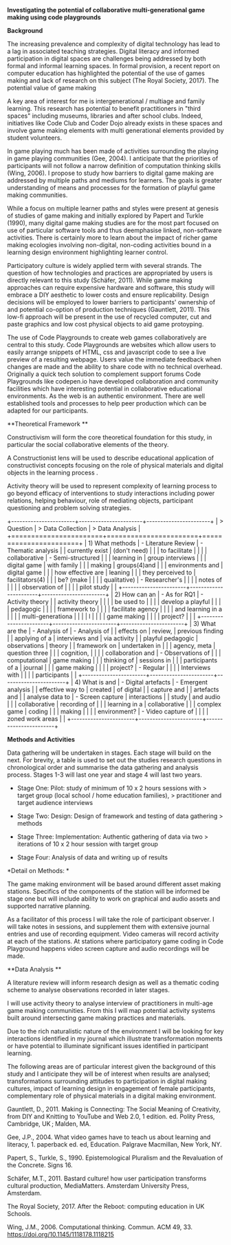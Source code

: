 **Investigating the potential of collaborative multi-generational game making using code playgrounds**

**Background**

The increasing prevalence and complexity of digital technology has lead to a lag in associated teaching strategies. Digital literacy and informed participation in digital spaces are challenges being addressed by both formal and informal learning spaces. In formal provision, a recent report on computer education has highlighted the potential of the use of games making and lack of research on this subject (The Royal Society, 2017). The potential value of game making

A key area of interest for me is intergenerational / multiage and family learning. This research has potential to benefit practitioners in "third spaces" including museums, libraries and after school clubs. Indeed, initiatives like Code Club and Coder Dojo already exists in these spaces and involve game making elements with multi generational elements provided by student volunteers.

In game playing much has been made of activities surrounding the playing in game playing communities (Gee, 2004). I anticipate that the priorities of participants will not follow a narrow definition of computation thinking skills (Wing, 2006). I propose to study how barriers to digital game making are addressed by multiple paths and mediums for learners. The goals is greater understanding of means and processes for the formation of playful game making communities.

While a focus on multiple learner paths and styles were present at genesis of studies of game making and initially explored by Papert and Turkle (1990), many digital game making studies are for the most part focused on use of particular software tools and thus deemphasise linked, non-software activities. There is certainly more to learn about the impact of richer game making ecologies involving non-digital, non-coding activities bound in a learning design environment highlighting learner control.

Participatory culture is widely applied term with several strands. The question of how technologies and practices are appropriated by users is directly relevant to this study (Schäfer, 2011). While game making approaches can require expensive hardware and software, this study will embrace a DIY aesthetic to lower costs and ensure replicability. Design decisions will be employed to lower barriers to participants' ownership of and potential co-option of production techniques (Gauntlett, 2011). This low-fi approach will be present in the use of recycled computer, cut and paste graphics and low cost physical objects to aid game protoyping.

The use of Code Playgrounds to create web games collaboratively are central to this study. Code Playgrounds are websites which allow users to easily arrange snippets of HTML, css and javascript code to see a live preview of a resulting webpage. Users value the immediate feedback when changes are made and the ability to share code with no technical overhead. Originally a quick tech solution to complement support forums Code Playgrounds like codepen.io have developed collaboration and community facilities which have interesting potential in collaborative educational environments. As the web is an authentic environment. There are well established tools and processes to help peer production which can be adapted for our participants.

**Theoretical Framework **

Constructivism will form the core theoretical foundation for this study, in particular the social collaborative elements of the theory.

A Constructionist lens will be used to describe educational application of constructivist concepts focusing on the role of physical materials and digital objects in the learning process .

Activity theory will be used to represent complexity of learning process to go beyond efficacy of interventions to study interactions including power relations, helping behaviour, role of mediating objects, participant questioning and problem solving strategies.

+-----------------------+-----------------------+-----------------------+ | > Question            | > Data Collection     | > Data Analysis       | +=======================+=======================+=======================+ | 1)  What methods      | -   Literature Review | -   Thematic analysis | |     currently exist   |     (don't need)      |                       | |     to facilitate     |                       |                       | |     collaborative     | -   Semi-structured   |                       | |     learning in       |     group interviews  |                       | |     digital game      |     with family       |                       | |     making            |     groups(4)and      |                       | |     environments and  |     digital game      |                       | |     how effective are |     leaning           |                       | |     they perceived to |     facilitators(4)   |                       | |     be? (make         |                       |                       | |     qualitative)      | -   Researcher's      |                       | |                       |     notes of          |                       | |                       |     observation of    |                       | |                       |     pilot study       |                       | +-----------------------+-----------------------+-----------------------+ | 2)  How can an        | -   As for RQ1        | -   Activity theory   | |     activity theory   |                       |                       | |     be used to        |                       |                       | |     develop a playful |                       |                       | |     pedagogic         |                       |                       | |     framework to      |                       |                       | |     facilitate agency |                       |                       | |     and learning in a |                       |                       | |     multi-generationa |                       |                       | | l                     |                       |                       | |     game making       |                       |                       | |     project?          |                       |                       | +-----------------------+-----------------------+-----------------------+ | 3)  What are the      | -   Analysis of       | -   Analysis of       | |     effects on        |     review,           |     previous finding  | |     applying of a     |     interviews and    |     via activity      | |     playful pedagogic |     observations      |     theory            | |     framework on      |     undertaken in     |                       | |     agency, meta      |     question three    |                       | |     cognition,        |                       |                       | |     collaboration and | -   Observations of   |                       | |     computational     |     game making       |                       | |     thinking of       |     sessions in       |                       | |     participants of a |     journal           |                       | |     game making       |                       |                       | |     project?          | -   Regular           |                       | |                       |     Interviews with   |                       | |                       |     participants      |                       | +-----------------------+-----------------------+-----------------------+ | 4)  What is and       | -   Digital artefacts | -   Emergent analysis | |     effective way to  |     created           |     of digital        | |     capture and       |                       |     artefacts and     | |     analyse data to   | -   Screen capture    |     interactions      | |     study             |     and audio         |                       | |     collaborative     |     recording of      |                       | |     learning in a     |     collaborative     |                       | |     complex game      |     coding            |                       | |     making            |                       |                       | |     environment?      | -   Video capture of  |                       | |                       |     zoned work areas  |                       | +-----------------------+-----------------------+-----------------------+

**Methods and Activities**

Data gathering will be undertaken in stages. Each stage will build on the next. For brevity, a table is used to set out the studies research questions in chronological order and summarise the data gathering and analysis process. Stages 1-3 will last one year and stage 4 will last two years.

-   Stage One: Pilot: study of minimum of 10 x 2 hours sessions with     > target group (local school / home education families),     > practitioner and target audience interviews

-   Stage Two: Design: Design of framework and testing of data gathering     > methods

-   Stage Three: Implementation: Authentic gathering of data via two     > iterations of 10 x 2 hour session with target group

-   Stage Four: Analysis of data and writing up of results

*Detail on Methods: *

The game making environment will be based around different asset making stations. Specifics of the components of the station will be informed be stage one but will include ability to work on graphical and audio assets and supported narrative planning.

As a facilitator of this process I will take the role of participant observer. I will take notes in sessions, and supplement them with extensive journal entries and use of recording equipment. Video cameras will record activity at each of the stations. At stations where participatory game coding in Code Playground happens video screen capture and audio recordings will be made.

**Data Analysis **

A literature review will inform research design as well as a thematic coding scheme to analyse observations recorded in later stages.

I will use activity theory to analyse interview of practitioners in multi-age game making communities. From this I will map potential activity systems built around intersecting game making practices and materials.

Due to the rich naturalistic nature of the environment I will be looking for key interactions identified in my journal which illustrate transformation moments or have potential to illuminate significant issues identified in participant learning.

The following areas are of particular interest given the background of this study and I anticipate they will be of interest when results are analysed; transformations surrounding attitudes to participation in digital making cultures, impact of learning design in engagement of female participants, complementary role of physical materials in a digital making environment.

Gauntlett, D., 2011. Making is Connecting: The Social Meaning of Creativity, from DIY and Knitting to YouTube and Web 2.0, 1 edition. ed. Polity Press, Cambridge, UK ; Malden, MA.

Gee, J.P., 2004. What video games have to teach us about learning and literacy, 1. paperback ed. ed, Education. Palgrave Macmillan, New York, NY.

Papert, S., Turkle, S., 1990. Epistemological Pluralism and the Revaluation of the Concrete. Signs 16.

Schäfer, M.T., 2011. Bastard culture! how user participation transforms cultural production, MediaMatters. Amsterdam University Press, Amsterdam.

The Royal Society, 2017. After the Reboot: computing education in UK Schools.

Wing, J.M., 2006. Computational thinking. Commun. ACM 49, 33. https://doi.org/10.1145/1118178.1118215 